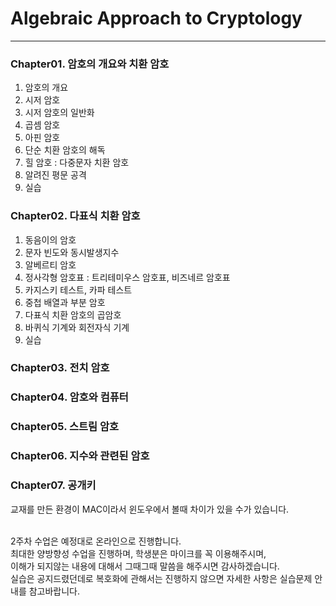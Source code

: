 # Algebraic Approach to Cryptology
---
### Chapter01. 암호의 개요와 치환 암호
1. 암호의 개요
2. 시저 암호
3. 시저 암호의 일반화
4. 곱셈 암호
5. 아핀 암호
6. 단순 치환 암호의 해독
7. 힐 암호 : 다중문자 치환 암호
8. 알려진 평문 공격
9. 실습
### Chapter02. 다표식 치환 암호
1. 동음이의 암호
2. 문자 빈도와 동시발생지수
3. 알베르티 암호
4. 정사각형 암호표 : 트리테미우스 암호표, 비즈네르 암호표
5. 카지스키 테스트, 카파 테스트
6. 중첩 배열과 부분 암호
7. 다표식 치환 암호의 곱암호
8. 바퀴식 기계와 회전자식 기계
9. 실습

### Chapter03. 전치 암호
### Chapter04. 암호와 컴퓨터
### Chapter05. 스트림 암호
### Chapter06. 지수와 관련된 암호
### Chapter07. 공개키 

교재를 만든 환경이 MAC이라서 윈도우에서 볼때 차이가 있을 수가 있습니다.<br><br>

2주차 수업은 예정대로 온라인으로 진행합니다.<br>
최대한 양방향성 수업을 진행하며, 학생분은 마이크를 꼭 이용해주시며,<br>
이해가 되지않는 내용에 대해서 그때그때 말씀을 해주시면 감사하겠습니다.<br>
실습은 공지드렸던데로 복호화에 관해서는 진행하지 않으면 자세한 사항은 실습문제 안내를 참고바랍니다.